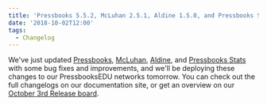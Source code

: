 ```yaml
---
title: 'Pressbooks 5.5.2, McLuhan 2.5.1, Aldine 1.5.0, and Pressbooks Stats 1.6.0'
date: '2018-10-02T12:00'
tags:
  - Changelog
---
```


We've just updated [Pressbooks](https://github.com/pressbooks/pressbooks/releases/5.5.2),
[McLuhan](https://github.com/pressbooks/pressbooks/releases/2.5.1),
[Aldine](https://github.com/pressbooks/pressbooks/releases/1.5.0), and
[Pressbooks Stats](https://github.com/pressbooks/pressbooks/releases/1.6.0) with some bug
fixes and improvements, and we'll be deploying these changes to our PressbooksEDU networks
tomorrow. You can check out the full changelogs on our documentation site, or get an
overview on our
[October 3rd Release board](https://github.com/orgs/pressbooks/projects/10).
